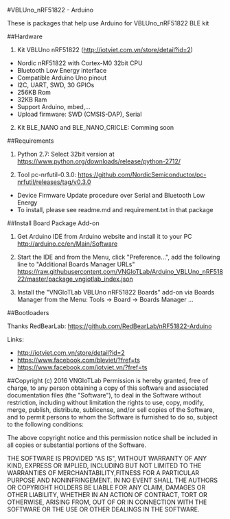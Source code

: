 #VBLUno_nRF51822 - Arduino

These is packages that help use Arduino for VBLUno_nRF51822 BLE kit



##Hardware

1. Kit VBLUno nRF51822 (http://iotviet.com.vn/store/detail?id=2)
- Nordic nRF51822 with Cortex-M0 32bit CPU
- Bluetooth Low Energy interface
- Compatible Arduino Uno pinout 
- I2C, UART, SWD, 30 GPIOs
- 256KB Rom
- 32KB Ram
- Support Arduino, mbed,...
- Upload firmware: SWD (CMSIS-DAP), Serial

2. Kit BLE_NANO and BLE_NANO_CRICLE: Comming soon

 
##Requirements

1. Python 2.7: Select 32bit version at https://www.python.org/downloads/release/python-2712/

2. Tool pc-nrfutil-0.3.0: https://github.com/NordicSemiconductor/pc-nrfutil/releases/tag/v0.3.0
- Device Firmware Update procedure over Serial and Bluetooth Low Energy
- To install, please see readme.md and requirement.txt in that package


##Install Board Package Add-on

1. Get Arduino IDE from Arduino website and install it to your PC
           http://arduino.cc/en/Main/Software

2. Start the IDE and from the Menu, click "Preference...", add the following line to "Additional Boards Manager URLs"
           https://raw.githubusercontent.com/VNGIoTLab/Arduino_VBLUno_nRF51822/master/package_vngiotlab_index.json

3. Install the "VNGIoTLab VBLUno nRF51822 Boards" add-on via Boards Manager from the Menu: Tools -> Board -> Boards Manager ...

##Bootloaders



Thanks RedBearLab: https://github.com/RedBearLab/nRF51822-Arduino

Links:
- http://iotviet.com.vn/store/detail?id=2
- https://www.facebook.com/bleviet/?fref=ts
- https://www.facebook.com/iotviet.vn/?fref=ts

##Copyright (c) 2016 VNGIoTLab
Permission is hereby granted, free of charge, to any person obtaining a copy of this software and associated documentation files (the "Software"), to deal in the Software without restriction, including without limitation the rights to use, copy, modify, merge, publish, distribute, sublicense, and/or sell copies of the Software, and to permit persons to whom the Software is furnished to do so, subject to the following conditions:

The above copyright notice and this permission notice shall be included in all copies or substantial portions of the Software.

THE SOFTWARE IS PROVIDED "AS IS", WITHOUT WARRANTY OF ANY KIND, EXPRESS OR IMPLIED, INCLUDING BUT NOT LIMITED TO THE WARRANTIES OF MERCHANTABILITY,FITNESS FOR A PARTICULAR PURPOSE AND NONINFRINGEMENT. IN NO EVENT SHALL THE AUTHORS OR COPYRIGHT HOLDERS BE LIABLE FOR ANY CLAIM, DAMAGES OR OTHER LIABILITY, WHETHER IN AN ACTION OF CONTRACT, TORT OR OTHERWISE, ARISING FROM, OUT OF OR IN CONNECTION WITH THE SOFTWARE OR THE USE OR OTHER DEALINGS IN THE SOFTWARE.
